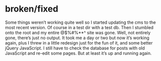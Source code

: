 <!--
  id: 304
  date: 2007-10-01
  modified: 2007-10-01
  slug: brokenfixed
  type: post
  excerpt: <p>Some things weren&#8217;t working quite well so I started updating the cms to the most recent version. Of course in a test dir with a test db. Then I stumbled onto the root and my entire @$%#%**^ site was gone. Well, not entirely gone, there&#8217;s just no output. It took me a day or two [&hellip;]</p>
  categories: admin
  tags: test
  inCv: 
  inPortfolio: 
  dateFrom: 
  dateTo: 
-->

# broken/fixed

<p>Some things weren&#8217;t working quite well so I started updating the cms to the most recent version. Of course in a test dir with a test db. Then I stumbled onto the root and my entire @$%#%**^ site was gone. Well, not entirely gone, there&#8217;s just no output. It took me a day or two but now it&#8217;s working again, plus I threw in a little redesign just for the fun of it, and some better jQuery JavaScript. I still have to check the database for posts with old JavaScript and re-edit some pages. But at least it&#8217;s up and running again.</p>
